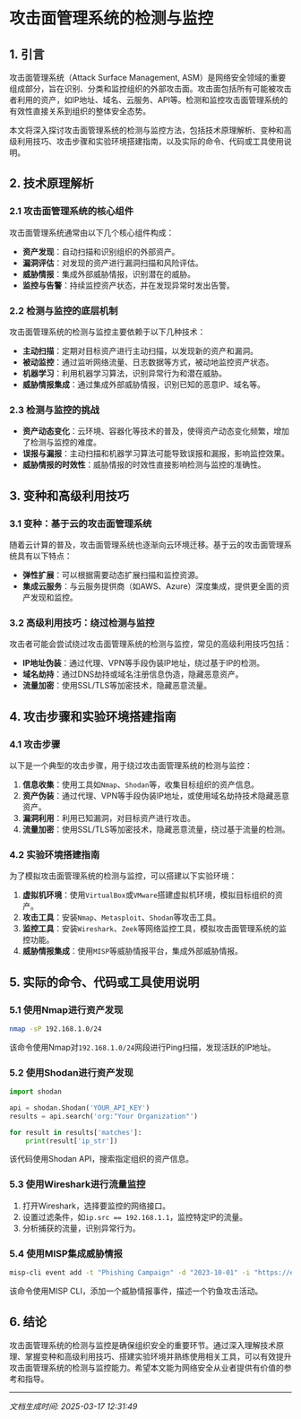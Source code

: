 # 攻击面管理系统的检测与监控

## 1. 引言

攻击面管理系统（Attack Surface Management, ASM）是网络安全领域的重要组成部分，旨在识别、分类和监控组织的外部攻击面。攻击面包括所有可能被攻击者利用的资产，如IP地址、域名、云服务、API等。检测和监控攻击面管理系统的有效性直接关系到组织的整体安全态势。

本文将深入探讨攻击面管理系统的检测与监控方法，包括技术原理解析、变种和高级利用技巧、攻击步骤和实验环境搭建指南，以及实际的命令、代码或工具使用说明。

## 2. 技术原理解析

### 2.1 攻击面管理系统的核心组件

攻击面管理系统通常由以下几个核心组件构成：

- **资产发现**：自动扫描和识别组织的外部资产。
- **漏洞评估**：对发现的资产进行漏洞扫描和风险评估。
- **威胁情报**：集成外部威胁情报，识别潜在的威胁。
- **监控与告警**：持续监控资产状态，并在发现异常时发出告警。

### 2.2 检测与监控的底层机制

攻击面管理系统的检测与监控主要依赖于以下几种技术：

- **主动扫描**：定期对目标资产进行主动扫描，以发现新的资产和漏洞。
- **被动监控**：通过监听网络流量、日志数据等方式，被动地监控资产状态。
- **机器学习**：利用机器学习算法，识别异常行为和潜在威胁。
- **威胁情报集成**：通过集成外部威胁情报，识别已知的恶意IP、域名等。

### 2.3 检测与监控的挑战

- **资产动态变化**：云环境、容器化等技术的普及，使得资产动态变化频繁，增加了检测与监控的难度。
- **误报与漏报**：主动扫描和机器学习算法可能导致误报和漏报，影响监控效果。
- **威胁情报的时效性**：威胁情报的时效性直接影响检测与监控的准确性。

## 3. 变种和高级利用技巧

### 3.1 变种：基于云的攻击面管理系统

随着云计算的普及，攻击面管理系统也逐渐向云环境迁移。基于云的攻击面管理系统具有以下特点：

- **弹性扩展**：可以根据需要动态扩展扫描和监控资源。
- **集成云服务**：与云服务提供商（如AWS、Azure）深度集成，提供更全面的资产发现和监控。

### 3.2 高级利用技巧：绕过检测与监控

攻击者可能会尝试绕过攻击面管理系统的检测与监控，常见的高级利用技巧包括：

- **IP地址伪装**：通过代理、VPN等手段伪装IP地址，绕过基于IP的检测。
- **域名劫持**：通过DNS劫持或域名注册信息伪造，隐藏恶意资产。
- **流量加密**：使用SSL/TLS等加密技术，隐藏恶意流量。

## 4. 攻击步骤和实验环境搭建指南

### 4.1 攻击步骤

以下是一个典型的攻击步骤，用于绕过攻击面管理系统的检测与监控：

1. **信息收集**：使用工具如`Nmap`、`Shodan`等，收集目标组织的资产信息。
2. **资产伪装**：通过代理、VPN等手段伪装IP地址，或使用域名劫持技术隐藏恶意资产。
3. **漏洞利用**：利用已知漏洞，对目标资产进行攻击。
4. **流量加密**：使用SSL/TLS等加密技术，隐藏恶意流量，绕过基于流量的检测。

### 4.2 实验环境搭建指南

为了模拟攻击面管理系统的检测与监控，可以搭建以下实验环境：

1. **虚拟机环境**：使用`VirtualBox`或`VMware`搭建虚拟机环境，模拟目标组织的资产。
2. **攻击工具**：安装`Nmap`、`Metasploit`、`Shodan`等攻击工具。
3. **监控工具**：安装`Wireshark`、`Zeek`等网络监控工具，模拟攻击面管理系统的监控功能。
4. **威胁情报集成**：使用`MISP`等威胁情报平台，集成外部威胁情报。

## 5. 实际的命令、代码或工具使用说明

### 5.1 使用Nmap进行资产发现

```bash
nmap -sP 192.168.1.0/24
```

该命令使用Nmap对`192.168.1.0/24`网段进行Ping扫描，发现活跃的IP地址。

### 5.2 使用Shodan进行资产发现

```python
import shodan

api = shodan.Shodan('YOUR_API_KEY')
results = api.search('org:"Your Organization"')

for result in results['matches']:
    print(result['ip_str'])
```

该代码使用Shodan API，搜索指定组织的资产信息。

### 5.3 使用Wireshark进行流量监控

1. 打开Wireshark，选择要监控的网络接口。
2. 设置过滤条件，如`ip.src == 192.168.1.1`，监控特定IP的流量。
3. 分析捕获的流量，识别异常行为。

### 5.4 使用MISP集成威胁情报

```bash
misp-cli event add -t "Phishing Campaign" -d "2023-10-01" -i "https://example.com/phishing"
```

该命令使用MISP CLI，添加一个威胁情报事件，描述一个钓鱼攻击活动。

## 6. 结论

攻击面管理系统的检测与监控是确保组织安全的重要环节。通过深入理解技术原理、掌握变种和高级利用技巧、搭建实验环境并熟练使用相关工具，可以有效提升攻击面管理系统的检测与监控能力。希望本文能为网络安全从业者提供有价值的参考和指导。

---

*文档生成时间: 2025-03-17 12:31:49*
